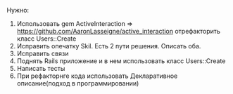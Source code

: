 Нужно:
1. Использовать gem ActiveInteraction => https://github.com/AaronLasseigne/active_interaction отрефакторить класс Users::Create
2. Исправить опечатку Skil. Есть 2 пути решения. Описать оба.
3. Исправить связи
4. Поднять Rails приложение и в нем использовать класс Users::Create
5. Написать тесты
6. При рефакторнге кода использовать Декларативное описание(подход в программировании)
